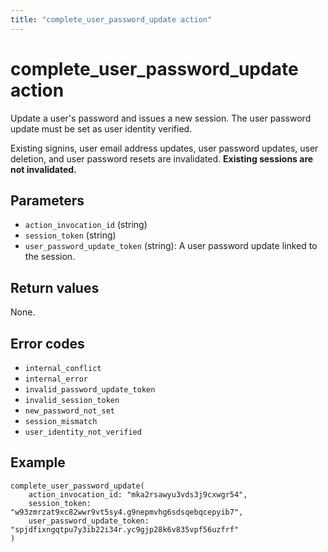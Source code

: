 ```yaml
---
title: "complete_user_password_update action"
---
```


# complete_user_password_update action

Update a user's password and issues a new session. The user password update must be set as user identity verified.

Existing signins, user email address updates, user password updates, user deletion, and user password resets are invalidated. **Existing sessions are not invalidated.**

## Parameters

-   `action_invocation_id` (string)
-   `session_token` (string)
-   `user_password_update_token` (string): A user password update linked to the session.

## Return values

None.

## Error codes

-   `internal_conflict`
-   `internal_error`
-   `invalid_password_update_token`
-   `invalid_session_token`
-   `new_password_not_set`
-   `session_mismatch`
-   `user_identity_not_verified`

## Example

```
complete_user_password_update(
    action_invocation_id: "mka2rsawyu3vds3j9cxwgr54",
    session_token: "w93zmrzat9xc82wwr9vt5sy4.g9nepmvhg6sdsqebqcepyib7",
    user_password_update_token: "spjdfixngqtpu7y3ib22i34r.yc9gjp28k6v835vpf56uzfrf"
)
```
